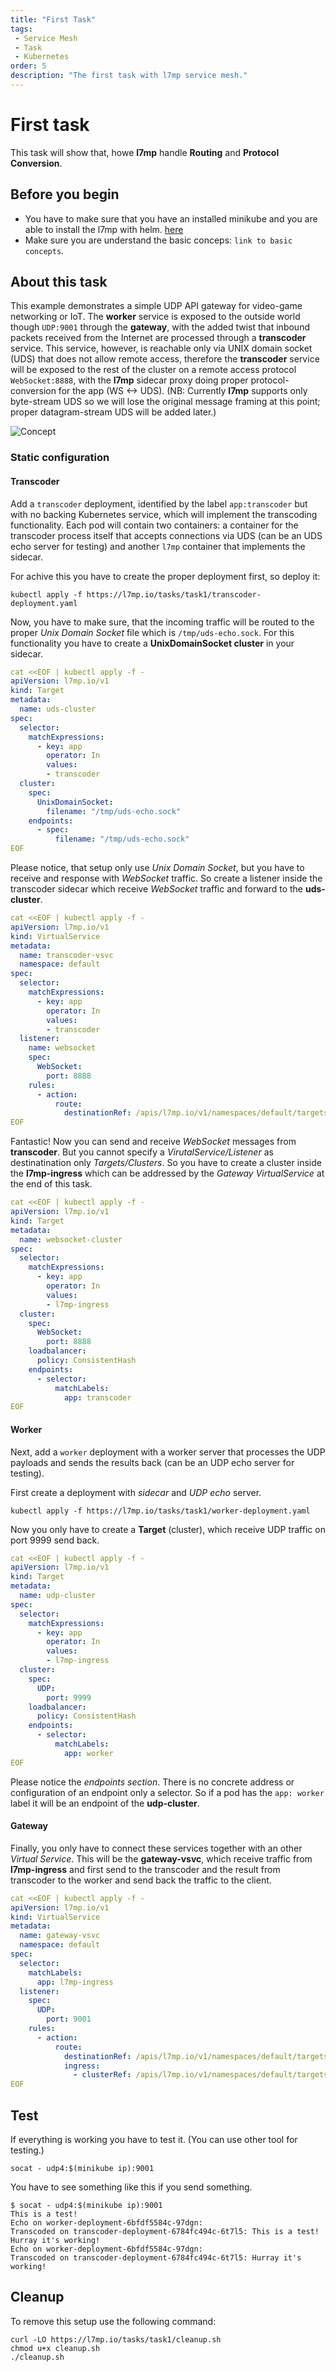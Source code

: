 ```yaml
---
title: "First Task"
tags: 
 - Service Mesh
 - Task
 - Kubernetes
order: 5
description: "The first task with l7mp service mesh."
---
```


# First task

This task will show that, howe **l7mp** handle **Routing** and **Protocol Conversion**. 

## Before you begin

- You have to make sure that you have an installed minikube and you are able to 
  install the l7mp with helm. [here](./l7mp_getting_started)
- Make sure you are understand the basic conceps: `link to basic concepts`.

## About this task

This example demonstrates a simple UDP API gateway for video-game networking or 
IoT. The **worker** service is exposed to the outside world though `UDP:9001` through 
the **gateway**, with the added twist that inbound packets received from the 
Internet are processed through a **transcoder** service. This service, however, 
is reachable only via UNIX domain socket (UDS) that does not allow remote access, 
therefore the **transcoder** service will be exposed to the rest of the cluster on 
a remote access protocol `WebSocket:8888`, with the **l7mp** sidecar proxy doing proper 
protocol-conversion for the app (WS <-> UDS). (NB: Currently **l7mp** supports only 
byte-stream UDS so we will lose the original message framing at this point; 
proper datagram-stream UDS will be added later.)

<img src="../assets/images/rawConcept.svg" alt="Concept" class="center">

### Static configuration 

#### Transcoder

Add a `transcoder` deployment, identified by the label `app:transcoder` but with 
no backing Kubernetes service, which will implement the transcoding functionality. 
Each pod will contain two containers: a container for the transcoder process 
itself that accepts connections via UDS (can be an UDS echo server for testing) 
and another `l7mp` container that implements the sidecar.

For achive this you have to create the proper deployment first, so deploy it:

```
kubectl apply -f https://l7mp.io/tasks/task1/transcoder-deployment.yaml
```

Now, you have to make sure, that the incoming traffic will be routed to the proper 
*Unix Domain Socket* file which is `/tmp/uds-echo.sock`. For this functionality 
you have to create a **UnixDomainSocket cluster** in your sidecar.

``` yaml
cat <<EOF | kubectl apply -f -
apiVersion: l7mp.io/v1
kind: Target
metadata:
  name: uds-cluster
spec:
  selector:
    matchExpressions:
      - key: app
        operator: In
        values:
        - transcoder
  cluster:
    spec:
      UnixDomainSocket:
        filename: "/tmp/uds-echo.sock" 
    endpoints:
      - spec:
          filename: "/tmp/uds-echo.sock" 
EOF
```

Please notice, that setup only use *Unix Domain Socket*, but you have to receive and 
response with *WebSocket* traffic. So create a listener inside the transcoder sidecar
which receive *WebSocket* traffic and forward to the **uds-cluster**.

``` yaml
cat <<EOF | kubectl apply -f -
apiVersion: l7mp.io/v1
kind: VirtualService
metadata:
  name: transcoder-vsvc
  namespace: default
spec:
  selector:
    matchExpressions:
      - key: app
        operator: In
        values:
        - transcoder
  listener:
    name: websocket
    spec:
      WebSocket:
        port: 8888
    rules:
      - action:
          route:
            destinationRef: /apis/l7mp.io/v1/namespaces/default/targets/uds-cluster
EOF
```

Fantastic! Now you can send and receive *WebSocket* messages from **transcoder**. 
But you cannot specify a *VirutalService/Listener* as destinatination only 
*Targets/Clusters*. So you have to create a cluster inside the **l7mp-ingress**
which can be addressed by the *Gateway VirtualService* at the end of this task.

``` yaml
cat <<EOF | kubectl apply -f -
apiVersion: l7mp.io/v1
kind: Target
metadata:
  name: websocket-cluster
spec:
  selector:
    matchExpressions:
      - key: app
        operator: In
        values:
        - l7mp-ingress
  cluster:
    spec:
      WebSocket:
        port: 8888
    loadbalancer:
      policy: ConsistentHash
    endpoints:
      - selector:
          matchLabels:
            app: transcoder
EOF
```

#### Worker

Next, add a `worker` deployment with a worker server that processes the UDP 
payloads and sends the results back (can be an UDP echo server for testing).

First create a deployment with *sidecar* and *UDP echo* server.

```
kubectl apply -f https://l7mp.io/tasks/task1/worker-deployment.yaml
```

Now you only have to create a **Target** (cluster), which receive UDP traffic on port 9999
send back. 

``` yaml
cat <<EOF | kubectl apply -f -
apiVersion: l7mp.io/v1
kind: Target
metadata:
  name: udp-cluster
spec:
  selector:
    matchExpressions:
      - key: app
        operator: In
        values:
        - l7mp-ingress
  cluster:
    spec:
      UDP:
        port: 9999
    loadbalancer:
      policy: ConsistentHash
    endpoints:
      - selector: 
          matchLabels:
            app: worker
EOF
```

Please notice the *endpoints section*. There is no concrete address or configuration of an
endpoint only a selector. So if a pod has the `app: worker` label it will be an endpoint of 
the **udp-cluster**.  

#### Gateway

Finally, you only have to connect these services together with an other *Virtual Service*.
This will be the **gateway-vsvc**, which receive traffic from **l7mp-ingress** and first 
send to the transcoder and the result from transcoder to the worker and send back the 
traffic to the client.  

``` yaml
cat <<EOF | kubectl apply -f -
apiVersion: l7mp.io/v1
kind: VirtualService
metadata:
  name: gateway-vsvc
  namespace: default
spec:
  selector:
    matchLabels: 
      app: l7mp-ingress
  listener:
    spec:
      UDP:
        port: 9001
    rules:
      - action:
          route:
            destinationRef: /apis/l7mp.io/v1/namespaces/default/targets/udp-cluster
            ingress:
              - clusterRef: /apis/l7mp.io/v1/namespaces/default/targets/websocket-cluster
EOF
```

## Test

If everything is working you have to test it. (You can use other tool for testing.)

```
socat - udp4:$(minikube ip):9001
```

You have to see something like this if you send something. 

``` 
$ socat - udp4:$(minikube ip):9001 
This is a test!
Echo on worker-deployment-6bfdf5584c-97dgn: 
Transcoded on transcoder-deployment-6784fc494c-6t7l5: This is a test!
Hurray it's working! 
Echo on worker-deployment-6bfdf5584c-97dgn: 
Transcoded on transcoder-deployment-6784fc494c-6t7l5: Hurray it's working! 
```

## Cleanup

To remove this setup use the following command: 

```
curl -LO https://l7mp.io/tasks/task1/cleanup.sh
chmod u+x cleanup.sh
./cleanup.sh
```